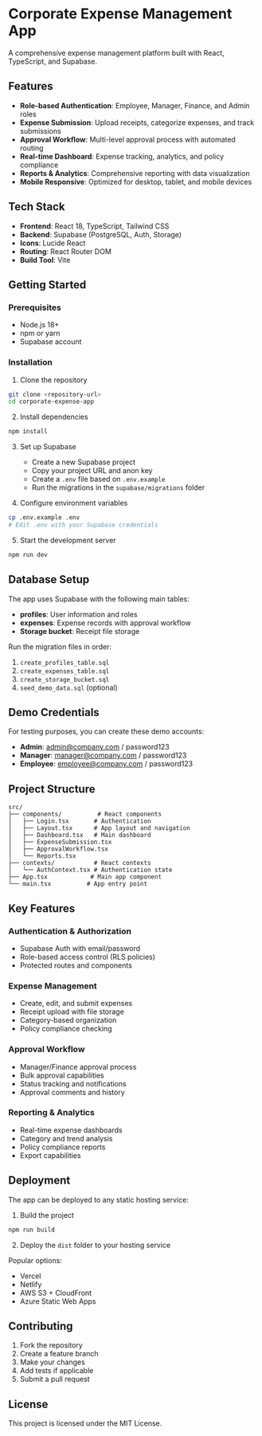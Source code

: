 # Corporate Expense Management App

A comprehensive expense management platform built with React, TypeScript, and Supabase.

## Features

- **Role-based Authentication**: Employee, Manager, Finance, and Admin roles
- **Expense Submission**: Upload receipts, categorize expenses, and track submissions
- **Approval Workflow**: Multi-level approval process with automated routing
- **Real-time Dashboard**: Expense tracking, analytics, and policy compliance
- **Reports & Analytics**: Comprehensive reporting with data visualization
- **Mobile Responsive**: Optimized for desktop, tablet, and mobile devices

## Tech Stack

- **Frontend**: React 18, TypeScript, Tailwind CSS
- **Backend**: Supabase (PostgreSQL, Auth, Storage)
- **Icons**: Lucide React
- **Routing**: React Router DOM
- **Build Tool**: Vite

## Getting Started

### Prerequisites

- Node.js 18+ 
- npm or yarn
- Supabase account

### Installation

1. Clone the repository
```bash
git clone <repository-url>
cd corporate-expense-app
```

2. Install dependencies
```bash
npm install
```

3. Set up Supabase
   - Create a new Supabase project
   - Copy your project URL and anon key
   - Create a `.env` file based on `.env.example`
   - Run the migrations in the `supabase/migrations` folder

4. Configure environment variables
```bash
cp .env.example .env
# Edit .env with your Supabase credentials
```

5. Start the development server
```bash
npm run dev
```

## Database Setup

The app uses Supabase with the following main tables:

- **profiles**: User information and roles
- **expenses**: Expense records with approval workflow
- **Storage bucket**: Receipt file storage

Run the migration files in order:
1. `create_profiles_table.sql`
2. `create_expenses_table.sql` 
3. `create_storage_bucket.sql`
4. `seed_demo_data.sql` (optional)

## Demo Credentials

For testing purposes, you can create these demo accounts:

- **Admin**: admin@company.com / password123
- **Manager**: manager@company.com / password123  
- **Employee**: employee@company.com / password123

## Project Structure

```
src/
├── components/          # React components
│   ├── Login.tsx       # Authentication
│   ├── Layout.tsx      # App layout and navigation
│   ├── Dashboard.tsx   # Main dashboard
│   ├── ExpenseSubmission.tsx
│   ├── ApprovalWorkflow.tsx
│   └── Reports.tsx
├── contexts/           # React contexts
│   └── AuthContext.tsx # Authentication state
├── App.tsx            # Main app component
└── main.tsx          # App entry point
```

## Key Features

### Authentication & Authorization
- Supabase Auth with email/password
- Role-based access control (RLS policies)
- Protected routes and components

### Expense Management
- Create, edit, and submit expenses
- Receipt upload with file storage
- Category-based organization
- Policy compliance checking

### Approval Workflow
- Manager/Finance approval process
- Bulk approval capabilities
- Status tracking and notifications
- Approval comments and history

### Reporting & Analytics
- Real-time expense dashboards
- Category and trend analysis
- Policy compliance reports
- Export capabilities

## Deployment

The app can be deployed to any static hosting service:

1. Build the project
```bash
npm run build
```

2. Deploy the `dist` folder to your hosting service

Popular options:
- Vercel
- Netlify
- AWS S3 + CloudFront
- Azure Static Web Apps

## Contributing

1. Fork the repository
2. Create a feature branch
3. Make your changes
4. Add tests if applicable
5. Submit a pull request

## License

This project is licensed under the MIT License.